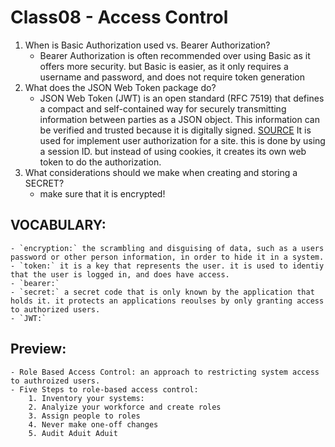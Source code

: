 # Class08 - Access Control

1. When is Basic Authorization used vs. Bearer Authorization?
   - Bearer Authorization is often recommended over using Basic as it offers more security. but Basic is easier, as it only requires a username and password, and does not require token generation
2. What does the JSON Web Token package do?
   - JSON Web Token (JWT) is an open standard (RFC 7519) that defines a compact and self-contained way for securely transmitting information between parties as a JSON object. This information can be verified and trusted because it is digitally signed. [SOURCE](https://jwt.io/introduction) It is used for implement user authorization for a site. this is done by using a session ID. but instead of using cookies, it creates its own web token to do the authorization.
3. What considerations should we make when creating and storing a SECRET?
   - make sure that it is encrypted!

## VOCABULARY:

    - `encryption:` the scrambling and disguising of data, such as a users password or other person information, in order to hide it in a system.
    - `token:` it is a key that represents the user. it is used to identiy that the user is logged in, and does have access.
    - `bearer:`
    - `secret:` a secret code that is only known by the application that holds it. it protects an applications reoulses by only granting access to authorized users.
    - `JWT:`

## Preview:

    - Role Based Access Control: an approach to restricting system access to authroized users.
    - Five Steps to role-based access control:
        1. Inventory your systems:
        2. Analyize your workforce and create roles
        3. Assign people to roles
        4. Never make one-off changes
        5. Audit Aduit Aduit
